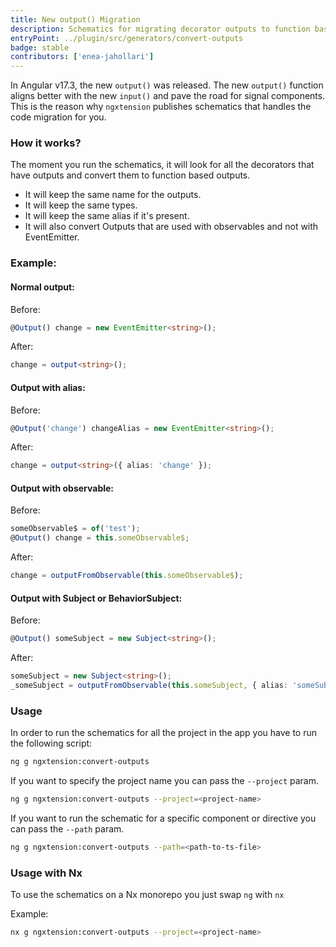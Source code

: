 ```yaml
---
title: New output() Migration
description: Schematics for migrating decorator outputs to function based outputs
entryPoint: ../plugin/src/generators/convert-outputs
badge: stable
contributors: ['enea-jahollari']
---
```


In Angular v17.3, the new `output()` was released. The new `output()` function aligns better with the new `input()` and pave the road for signal components. This is the reason why `ngxtension` publishes schematics that handles the code migration for you.

### How it works?

The moment you run the schematics, it will look for all the decorators that have outputs and convert them to function based outputs.

- It will keep the same name for the outputs.
- It will keep the same types.
- It will keep the same alias if it's present.
- It will also convert Outputs that are used with observables and not with EventEmitter.

### Example:

#### Normal output:

Before:

```ts
@Output() change = new EventEmitter<string>();
```

After:

```ts
change = output<string>();
```

#### Output with alias:

Before:

```ts
@Output('change') changeAlias = new EventEmitter<string>();
```

After:

```ts
change = output<string>({ alias: 'change' });
```

#### Output with observable:

Before:

```ts
someObservable$ = of('test');
@Output() change = this.someObservable$;
```

After:

```ts
change = outputFromObservable(this.someObservable$);
```

#### Output with Subject or BehaviorSubject:

Before:

```ts
@Output() someSubject = new Subject<string>();
```

After:

```ts
someSubject = new Subject<string>();
_someSubject = outputFromObservable(this.someSubject, { alias: 'someSubject' });
```

### Usage

In order to run the schematics for all the project in the app you have to run the following script:

```bash
ng g ngxtension:convert-outputs
```

If you want to specify the project name you can pass the `--project` param.

```bash
ng g ngxtension:convert-outputs --project=<project-name>
```

If you want to run the schematic for a specific component or directive you can pass the `--path` param.

```bash
ng g ngxtension:convert-outputs --path=<path-to-ts-file>
```

### Usage with Nx

To use the schematics on a Nx monorepo you just swap `ng` with `nx`

Example:

```bash
nx g ngxtension:convert-outputs --project=<project-name>
```
